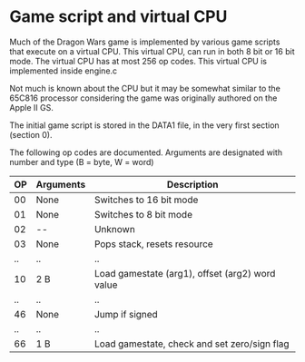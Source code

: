 # Game script and virtual CPU

Much of the Dragon Wars game is implemented by various game scripts that execute on a virtual CPU. This
virtual CPU, can run in both 8 bit or 16 bit mode. The virtual CPU has at most 256 op codes. This virtual CPU
is implemented inside engine.c

Not much is known about the CPU but it may be somewhat similar to the 65C816 processor considering the game
was originally authored on the Apple II GS.

The initial game script is stored in the DATA1 file, in the very first section (section 0).

The following op codes are documented. Arguments are designated with number and type (B = byte, W = word)

| OP | Arguments | Description                                  |
|----|-----------|----------------------------------------------|
| 00 | None      | Switches to 16 bit mode                      |
| 01 | None      | Switches to 8 bit mode                       |
| 02 | --        | Unknown                                      |
| 03 | None      | Pops stack, resets resource                  |
| .. | ..        | ..                                           |
| 10 | 2 B       | Load gamestate (arg1), offset (arg2) word value |
| .. | ..        | ..                                           |
| 46 | None      | Jump if signed                               |
| .. | ..        | ..                                           |
| 66 | 1 B       | Load gamestate, check and set zero/sign flag |
